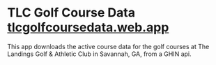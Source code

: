 # TLC Golf Course Data [tlcgolfcoursedata.web.app](https://tlcgolfcoursedata.web.app)
This app downloads the active course data for the golf courses at The Landings Golf & Athletic Club in Savannah, GA, from a GHIN api.
